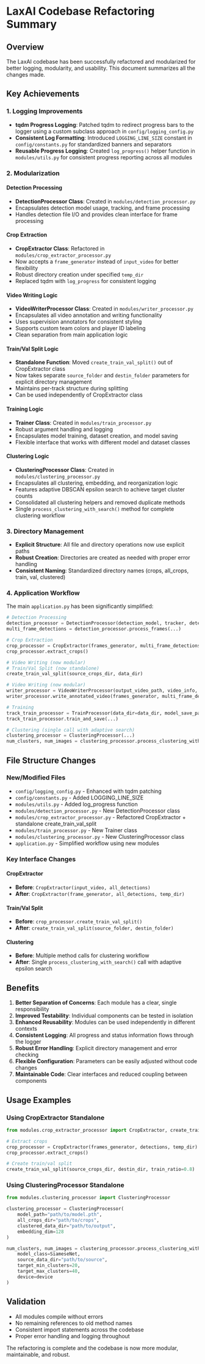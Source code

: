 # LaxAI Codebase Refactoring Summary

## Overview
The LaxAI codebase has been successfully refactored and modularized for better logging, modularity, and usability. This document summarizes all the changes made.

## Key Achievements

### 1. Logging Improvements
- **tqdm Progress Logging**: Patched tqdm to redirect progress bars to the logger using a custom subclass approach in `config/logging_config.py`
- **Consistent Log Formatting**: Introduced `LOGGING_LINE_SIZE` constant in `config/constants.py` for standardized banners and separators
- **Reusable Progress Logging**: Created `log_progress()` helper function in `modules/utils.py` for consistent progress reporting across all modules

### 2. Modularization

#### Detection Processing
- **DetectionProcessor Class**: Created in `modules/detection_processor.py`
- Encapsulates detection model usage, tracking, and frame processing
- Handles detection file I/O and provides clean interface for frame processing

#### Crop Extraction
- **CropExtractor Class**: Refactored in `modules/crop_extractor_processor.py`
- Now accepts a `frame_generator` instead of `input_video` for better flexibility
- Robust directory creation under specified `temp_dir`
- Replaced tqdm with `log_progress` for consistent logging

#### Video Writing Logic
- **VideoWriterProcessor Class**: Created in `modules/writer_processor.py`
- Encapsulates all video annotation and writing functionality
- Uses supervision annotators for consistent styling
- Supports custom team colors and player ID labeling
- Clean separation from main application logic
#### Train/Val Split Logic
- **Standalone Function**: Moved `create_train_val_split()` out of CropExtractor class
- Now takes separate `source_folder` and `destin_folder` parameters for explicit directory management
- Maintains per-track structure during splitting
- Can be used independently of CropExtractor class

#### Training Logic
- **Trainer Class**: Created in `modules/train_processor.py`
- Robust argument handling and logging
- Encapsulates model training, dataset creation, and model saving
- Flexible interface that works with different model and dataset classes

#### Clustering Logic
- **ClusteringProcessor Class**: Created in `modules/clustering_processor.py`
- Encapsulates all clustering, embedding, and reorganization logic
- Features adaptive DBSCAN epsilon search to achieve target cluster counts
- Consolidated all clustering helpers and removed duplicate methods
- Single `process_clustering_with_search()` method for complete clustering workflow

### 3. Directory Management
- **Explicit Structure**: All file and directory operations now use explicit paths
- **Robust Creation**: Directories are created as needed with proper error handling
- **Consistent Naming**: Standardized directory names (crops, all_crops, train, val, clustered)

### 4. Application Workflow
The main `application.py` has been significantly simplified:

```python
# Detection Processing
detection_processor = DetectionProcessor(detection_model, tracker, detection_file_path)
multi_frame_detections = detection_processor.process_frames(...)

# Crop Extraction
crop_processor = CropExtractor(frames_generator, multi_frame_detections, TEMP_DIR)
crop_processor.extract_crops()

# Video Writing (now modular)
# Train/Val Split (now standalone)
create_train_val_split(source_crops_dir, data_dir)

# Video Writing (now modular)
writer_processor = VideoWriterProcessor(output_video_path, video_info, _TEAM_COLORS)
writer_processor.write_annotated_video(frames_generator, multi_frame_detections, track_to_player, FRAME_TARGET)

# Training
track_train_processor = TrainProcessor(data_dir=data_dir, model_save_path=embeddings_model_path)
track_train_processor.train_and_save(...)

# Clustering (single call with adaptive search)
clustering_processor = ClusteringProcessor(...)
num_clusters, num_images = clustering_processor.process_clustering_with_search(...)
```

## File Structure Changes

### New/Modified Files
- `config/logging_config.py` - Enhanced with tqdm patching
- `config/constants.py` - Added LOGGING_LINE_SIZE
- `modules/utils.py` - Added log_progress function
- `modules/detection_processor.py` - New DetectionProcessor class
- `modules/crop_extractor_processor.py` - Refactored CropExtractor + standalone create_train_val_split
- `modules/train_processor.py` - New Trainer class
- `modules/clustering_processor.py` - New ClusteringProcessor class
- `application.py` - Simplified workflow using new modules

### Key Interface Changes

#### CropExtractor
- **Before**: `CropExtractor(input_video, all_detections)`
- **After**: `CropExtractor(frame_generator, all_detections, temp_dir)`

#### Train/Val Split
- **Before**: `crop_processor.create_train_val_split()`
- **After**: `create_train_val_split(source_folder, destin_folder)`

#### Clustering
- **Before**: Multiple method calls for clustering workflow
- **After**: Single `process_clustering_with_search()` call with adaptive epsilon search

## Benefits

1. **Better Separation of Concerns**: Each module has a clear, single responsibility
2. **Improved Testability**: Individual components can be tested in isolation
3. **Enhanced Reusability**: Modules can be used independently in different contexts
4. **Consistent Logging**: All progress and status information flows through the logger
5. **Robust Error Handling**: Explicit directory management and error checking
6. **Flexible Configuration**: Parameters can be easily adjusted without code changes
7. **Maintainable Code**: Clear interfaces and reduced coupling between components

## Usage Examples

### Using CropExtractor Standalone
```python
from modules.crop_extractor_processor import CropExtractor, create_train_val_split

# Extract crops
crop_processor = CropExtractor(frames_generator, detections, temp_dir)
crop_processor.extract_crops()

# Create train/val split
create_train_val_split(source_crops_dir, destin_dir, train_ratio=0.8)
```

### Using ClusteringProcessor Standalone
```python
from modules.clustering_processor import ClusteringProcessor

clustering_processor = ClusteringProcessor(
    model_path="path/to/model.pth",
    all_crops_dir="path/to/crops",
    clustered_data_dir="path/to/output",
    embedding_dim=128
)

num_clusters, num_images = clustering_processor.process_clustering_with_search(
    model_class=SiameseNet,
    source_data_dir="path/to/source",
    target_min_clusters=20,
    target_max_clusters=40,
    device=device
)
```

## Validation
- All modules compile without errors
- No remaining references to old method names
- Consistent import statements across the codebase
- Proper error handling and logging throughout

The refactoring is complete and the codebase is now more modular, maintainable, and robust.
